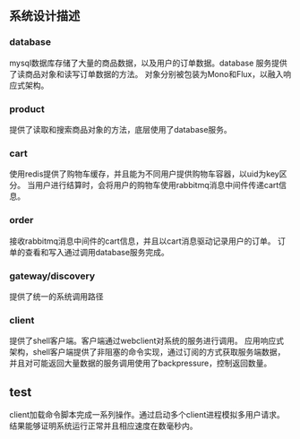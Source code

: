 ## 系统设计描述

### database
mysql数据库存储了大量的商品数据，以及用户的订单数据。database 服务提供了读商品对象和读写订单数据的方法。
对象分别被包装为Mono和Flux，以融入响应式架构。

### product

提供了读取和搜索商品对象的方法，底层使用了database服务。

### cart

使用redis提供了购物车缓存，并且能为不同用户提供购物车容器，以uid为key区分。
当用户进行结算时，会将用户的购物车使用rabbitmq消息中间件传递cart信息。

### order
接收rabbitmq消息中间件的cart信息，并且以cart消息驱动记录用户的订单。
订单的查看和写入通过调用database服务完成。

### gateway/discovery
提供了统一的系统调用路径

### client

提供了shell客户端。客户端通过webclient对系统的服务进行调用。
应用响应式架构，shell客户端提供了非阻塞的命令实现，通过订阅的方式获取服务端数据，
并且对可能返回大量数据的服务调用使用了backpressure，控制返回数量。

## test

client加载命令脚本完成一系列操作。通过启动多个client进程模拟多用户请求。
结果能够证明系统运行正常并且相应速度在数毫秒内。